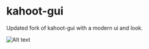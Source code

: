 # kahoot-gui
Updated fork of kahoot-gui with a modern ui and look.

![Alt text](https://i.gyazo.com/e1fe751a1c90afd63419a9a4e28571f2.png)
